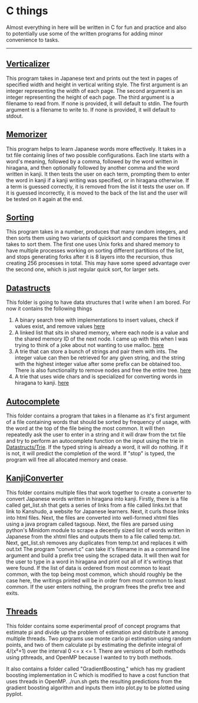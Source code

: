 # C things

<p>Almost everything in here will be written in C for fun and practice and also to potentially use some of the written programs for adding minor convenience to tasks.</p>

---
## <a href="Verticalizer/">Verticalizer</a>
<p>This program takes in Japanese text and prints out the text in pages of specified width and height in vertical writing style. The first argument is an integer representing the width of each page. The second argument is an integer representing the height of each page. The third argument is a filename to read from. If none is provided, it will default to stdin. The fourth argument is a filename to write to. If none is provided, it will default to stdout.</p>

## <a href="Memorizer/">Memorizer</a>
<p>This program helps to learn Japanese words more effectively. It takes in a txt file containig lines of two possible configurations. Each line starts with a word's meaning, followed by a comma, followed by the word written in hiragana, and then optionally followed by another comma and the word written in kanji. It then tests the user on each term, prompting them to enter the word in kanji if a kanji writing was specified, or in hiragana otherwise. If a term is guessed correctly, it is removed from the list it tests the user on. If it is guessed incorrectly, it is moved to the back of the list and the user will be tested on it again at the end.</p>

## <a href="Sorting/">Sorting</a>
<p>This program takes in a number, produces that many random integers, and then sorts them using two variants of quicksort and compares the times it takes to sort them. The first one uses Unix forks and shared memory to have multiple processes working on sorting different partitions of the list, and stops generating forks after it is 8 layers into the recursion, thus creating 256 processes in total. This may have some speed advantage over the second one, which is just regular quick sort, for larger sets.</p>

## <a href="Datastructs/">Datastructs</a>
<p>This folder is going to have data structures that I write when I am bored. For now it contains the following things
<ol>
    <li>A binary search tree with implementations to insert values, check if values exist, and remove values <a href="Datastructs/BST"> here</a></li>
    <li>A linked list that sits in shared memory, where each node is a value and the shared memory ID of the next node. I came up with this when I was trying to think of a joke about not wanting to use malloc. <a href="Datastructs/SharedLinkedLists"> here</a></li>
    <li>A trie that can store a bunch of strings and pair them with ints. The integer value can then be retrieved for any given string, and the string with the highest integer value after some prefix can be obtained too. There is also functionality to remove nodes and free the entire tree. <a href="Datastructs/Trie">here</a></li>
    <li>A trie that uses wide chars and is specialized for converting words in hiragana to kanji. <a href="Datastructs/Trie">here</a></li>
</ol>
</p>

## <a href="Autocomplete/">Autocomplete</a>
<p>This folder contains a program that takes in a filename as it's first argument of a file containing words that should be sorted by frequency of usage, with the word at the top of the file being the most common. It will then repeatedly ask the user to enter in a string and it will draw from the txt file and try to perform an autocomplete function on the input using the trie in <a href="Datastructs/Trie">Datastructs/Trie</a>. If the typed string is already a word, it will do nothing. If it is not, it will predict the completion of the word. If "stop" is typed, the program will free all allocated memory and cease.
</p>

## <a href="KanjiConverter/">KanjiConverter</a>
<p>This folder contains multiple files that work together to create a converter to convert Japanese words written in hiragana into kanji. Firstly, there is a file called get_list.sh that gets a series of links from a file called links.txt that link to Kanshudo, a website for Japanese learners. Next, it curls those links into html files. Next, the files are converted into well-formed xhtml files using a java program called tagsoup. Next, the files are parsed using python's Minidom module to scrape a decently sized list of words written in Japanese from the xhtml files and outputs them to a file called temp.txt. Next, get_list.sh removes any duplicates from temp.txt and replaces it with out.txt The program "convert.c" can take it's filename in as a command line argument and build a prefix tree using the scraped data. It will then wait for the user to type in a word in hiragana and print out all of it's writings that were found. If the list of data is ordered from most common to least common, with the top being most common, which should roughly be the case here, the writings printed will be in order from most common to least common. If the user enters nothing, the program frees the prefix tree and exits.
</p>

## <a href="Threads/">Threads</a>
<p>This folder contains some experimental proof of concept programs that estimate pi and divide up the problem of estimation and distribute it among multiple threads. Two programs use monte carlo pi estimation using random points, and two of them calculate pi by estimating the definite integral of 4/(x²+1) over the interval 0 <= x <= 1. There are versions of both methods using pthreads, and OpenMP because I wanted to try both methods.

It also contains a folder called "GradientBoosting," which has my gradient boosting implementation in C which is modified to have a cost function that uses threads in OpenMP. ./run.sh gets the resulting predictions from the gradient boosting algorithm and inputs them into plot.py to be plotted using pyplot. 
</p>


